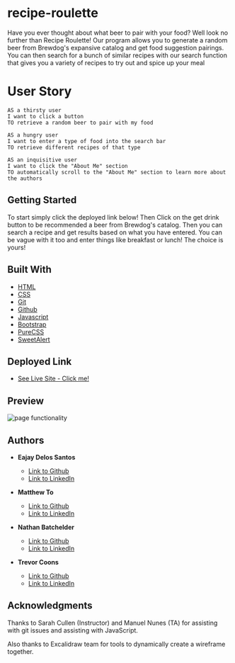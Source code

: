 # recipe-roulette

Have you ever thought about what beer to pair with your food? Well look no further than Recipe Roulette! Our program allows you to generate a random beer from Brewdog's expansive catalog and get food suggestion pairings. You can then search for a bunch of similar recipes with our search function that gives you a variety of recipes to try out and spice up your meal

# User Story
```
AS a thirsty user
I want to click a button 
TO retrieve a random beer to pair with my food

AS a hungry user
I want to enter a type of food into the search bar
TO retrieve different recipes of that type

AS an inquisitive user
I want to click the "About Me" section
TO automatically scroll to the "About Me" section to learn more about the authors
```

## Getting Started

To start simply click the deployed link below! Then Click on the get drink button to be recommended a beer from Brewdog's catalog. Then you can search a recipe and get results based on what you have entered. You can be vague with it too and enter things like breakfast or lunch! The choice is yours!

## Built With

* [HTML](https://developer.mozilla.org/en-US/docs/Web/HTML)
* [CSS](https://developer.mozilla.org/en-US/docs/Web/CSS)
* [Git](https://git-scm.com/about)
* [Github](https://github.com/)
* [Javascript](https://developer.mozilla.org/en-US/docs/Web/JavaScript)
* [Bootstrap](https://getbootstrap.com/docs/5.0/getting-started/introduction/)
* [PureCSS](https://purecss.io/)
* [SweetAlert](https://sweetalert.js.org/)

## Deployed Link

* [See Live Site - Click me!](https://eajayd.github.io/recipe-roulette/)


## Preview

<img src="./assets/img/giphy.gif" alt="page functionality">

## Authors

* **Eajay Delos Santos** 

    - [Link to Github](https://github.com/EajayD)
    - [Link to LinkedIn](https://www.linkedin.com/in/eajay-delos-santos-912950214/)

* **Matthew To** 

    - [Link to Github](https://github.com/MT722)
    - [Link to LinkedIn](https://www.linkedin.com/in/matthew-to-53667a187/)

* **Nathan Batchelder** 

    - [Link to Github](https://github.com/NateBatchelder)
    - [Link to LinkedIn](https://www.linkedin.com/in/nathan-batchelder/)
* **Trevor Coons** 

    - [Link to Github](https://github.com/trevcoons)
    - [Link to LinkedIn](https://www.linkedin.com/in/trevor-coons-2a948a104)

## Acknowledgments
Thanks to Sarah Cullen (Instructor) and Manuel Nunes (TA) for assisting with git issues and assisting with JavaScript.

Also thanks to Excalidraw team for tools to dynamically create a wireframe together.

